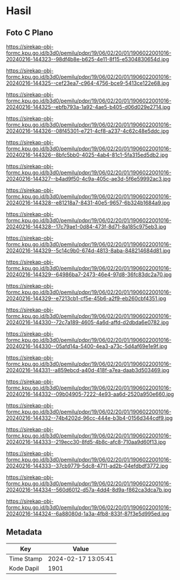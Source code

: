 # Hasil

## Foto C Plano

https://sirekap-obj-formc.kpu.go.id/b3d0/pemilu/pdpr/19/06/02/20/01/1906022001016-20240216-144323--98df4b8e-b625-4e11-8f15-e5304830654d.jpg

https://sirekap-obj-formc.kpu.go.id/b3d0/pemilu/pdpr/19/06/02/20/01/1906022001016-20240216-144325--cef23ea7-c964-4756-bce9-5413ce122e68.jpg

https://sirekap-obj-formc.kpu.go.id/b3d0/pemilu/pdpr/19/06/02/20/01/1906022001016-20240216-144325--ebfb793a-1a92-4ae5-b405-d06d029e2714.jpg

https://sirekap-obj-formc.kpu.go.id/b3d0/pemilu/pdpr/19/06/02/20/01/1906022001016-20240216-144326--08f45301-e721-4cf8-a237-4c62c48e5ddc.jpg

https://sirekap-obj-formc.kpu.go.id/b3d0/pemilu/pdpr/19/06/02/20/01/1906022001016-20240216-144326--8bfc5bb0-4025-4ab4-81c1-5fa315ed5db2.jpg

https://sirekap-obj-formc.kpu.go.id/b3d0/pemilu/pdpr/19/06/02/20/01/1906022001016-20240216-144327--b4ad9f50-4c9a-405c-ae3d-5f6e59992ac3.jpg

https://sirekap-obj-formc.kpu.go.id/b3d0/pemilu/pdpr/19/06/02/20/01/1906022001016-20240216-144328--e81218a7-8431-40e5-9657-6b324b1684a9.jpg

https://sirekap-obj-formc.kpu.go.id/b3d0/pemilu/pdpr/19/06/02/20/01/1906022001016-20240216-144328--17c79ae1-0d84-473f-8d71-8a185c975eb3.jpg

https://sirekap-obj-formc.kpu.go.id/b3d0/pemilu/pdpr/19/06/02/20/01/1906022001016-20240216-144329--5c14c9b0-674d-4813-8aba-848214684d81.jpg

https://sirekap-obj-formc.kpu.go.id/b3d0/pemilu/pdpr/19/06/02/20/01/1906022001016-20240216-144329--64986ba7-2473-46e4-97d8-36fc83dc2a70.jpg

https://sirekap-obj-formc.kpu.go.id/b3d0/pemilu/pdpr/19/06/02/20/01/1906022001016-20240216-144329--e7213cb1-cf5e-45b6-a2f9-eb260cbf4351.jpg

https://sirekap-obj-formc.kpu.go.id/b3d0/pemilu/pdpr/19/06/02/20/01/1906022001016-20240216-144330--72c7a189-4605-4a6d-affd-d2dbda6e0782.jpg

https://sirekap-obj-formc.kpu.go.id/b3d0/pemilu/pdpr/19/06/02/20/01/1906022001016-20240216-144330--05afd14a-5400-4ea3-a73c-5d4af69e1e9f.jpg

https://sirekap-obj-formc.kpu.go.id/b3d0/pemilu/pdpr/19/06/02/20/01/1906022001016-20240216-144331--a859ebcd-a40d-418f-a7ea-daab3d503469.jpg

https://sirekap-obj-formc.kpu.go.id/b3d0/pemilu/pdpr/19/06/02/20/01/1906022001016-20240216-144332--09b04905-7222-4e93-aa6d-2520a950e660.jpg

https://sirekap-obj-formc.kpu.go.id/b3d0/pemilu/pdpr/19/06/02/20/01/1906022001016-20240216-144332--74b4202d-96cc-444e-b3b4-0156d344cdf9.jpg

https://sirekap-obj-formc.kpu.go.id/b3d0/pemilu/pdpr/19/06/02/20/01/1906022001016-20240216-144333--219ecc30-8fd5-4b8c-afc8-710aa9d60f13.jpg

https://sirekap-obj-formc.kpu.go.id/b3d0/pemilu/pdpr/19/06/02/20/01/1906022001016-20240216-144333--37cb9779-5dc8-4711-ad2b-04efdbdf3772.jpg

https://sirekap-obj-formc.kpu.go.id/b3d0/pemilu/pdpr/19/06/02/20/01/1906022001016-20240216-144334--560d6012-d57a-4dd4-8d9a-f862ca3dca7b.jpg

https://sirekap-obj-formc.kpu.go.id/b3d0/pemilu/pdpr/19/06/02/20/01/1906022001016-20240216-144324--6a88080d-1a3a-4fb8-833f-87f3e5d995ed.jpg


## Metadata

| Key        | Value               |
| ---------- | ------------------- |
| Time Stamp | 2024-02-17 13:05:41 |
| Kode Dapil | 1901                |



